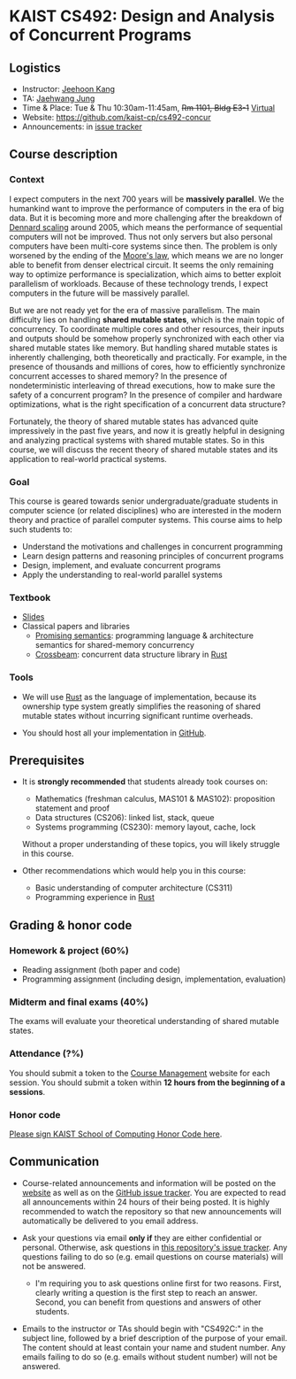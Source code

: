 # KAIST CS492: Design and Analysis of Concurrent Programs

## Logistics

- Instructor: [Jeehoon Kang](https://cp.kaist.ac.kr/jeehoon.kang)
- TA: [Jaehwang Jung](https://cp.kaist.ac.kr/jaehwang.jung)
- Time & Place: Tue & Thu 10:30am-11:45am, ~~Rm 1101, Bldg E3-1~~ [Virtual](https://meet.google.com/zqd-qmgd-sga)
- Website: https://github.com/kaist-cp/cs492-concur
- Announcements: in [issue
  tracker](https://github.com/kaist-cp/cs492-concur/issues?q=is%3Aissue+is%3Aopen+label%3Aannouncement)



## Course description

### Context

I expect computers in the next 700 years will be **massively parallel**. We the humankind want to
improve the performance of computers in the era of big data. But it is becoming more and more
challenging after the breakdown of [Dennard scaling](https://en.wikipedia.org/wiki/Dennard_scaling)
around 2005, which means the performance of sequential computers will not be improved. Thus not only
servers but also personal computers have been multi-core systems since then. The problem is only
worsened by the ending of the [Moore's law](https://en.wikipedia.org/wiki/Moore%27s_law), which
means we are no longer able to benefit from denser electrical circuit. It seems the only remaining
way to optimize performance is specialization, which aims to better exploit parallelism of
workloads. Because of these technology trends, I expect computers in the future will be massively
parallel.

But we are not ready yet for the era of massive parallelism. The main difficulty lies on handling
**shared mutable states**, which is the main topic of concurrency. To coordinate multiple cores and
other resources, their inputs and outputs should be somehow properly synchronized with each other
via shared mutable states like memory. But handling shared mutable states is inherently challenging,
both theoretically and practically. For example, in the presence of thousands and millions of cores,
how to efficiently synchronize concurrent accesses to shared memory? In the presence of
nondeterministic interleaving of thread executions, how to make sure the safety of a concurrent
program? In the presence of compiler and hardware optimizations, what is the right specification of
a concurrent data structure?

Fortunately, the theory of shared mutable states has advanced quite impressively in the past five
years, and now it is greatly helpful in designing and analyzing practical systems with shared
mutable states. So in this course, we will discuss the recent theory of shared mutable states and
its application to real-world practical systems.


### Goal

This course is geared towards senior undergraduate/graduate students in computer science (or related
disciplines) who are interested in the modern theory and practice of parallel computer systems.
This course aims to help such students to:

- Understand the motivations and challenges in concurrent programming
- Learn design patterns and reasoning principles of concurrent programs
- Design, implement, and evaluate concurrent programs
- Apply the understanding to real-world parallel systems


### Textbook

- [Slides](https://docs.google.com/presentation/d/1NMg08N1LUNDPuMxNZ-UMbdH13p8LXgMM3esbWRMowhU/edit?usp=sharing)
- Classical papers and libraries
    + [Promising semantics](https://sf.snu.ac.kr/promise-concurrency/): programming language &
      architecture semantics for shared-memory concurrency
    + [Crossbeam](https://github.com/crossbeam-rs/crossbeam): concurrent data structure library in
      [Rust](https://www.rust-lang.org/)


### Tools

- We will use [Rust](https://www.rust-lang.org/) as the language of implementation, because its
  ownership type system greatly simplifies the reasoning of shared mutable states without incurring
  significant runtime overheads.

- You should host all your implementation in [GitHub](https://github.com).


## Prerequisites

- It is **strongly recommended** that students already took courses on:

    + Mathematics (freshman calculus, MAS101 & MAS102): proposition statement and proof
    + Data structures (CS206): linked list, stack, queue
    + Systems programming (CS230): memory layout, cache, lock

  Without a proper understanding of these topics, you will likely struggle in this course.

- Other recommendations which would help you in this course:

    + Basic understanding of computer architecture (CS311)
    + Programming experience in [Rust](https://www.rust-lang.org/)



## Grading & honor code

### Homework & project (60%)

- Reading assignment (both paper and code)
- Programming assignment (including design, implementation, evaluation)

### Midterm and final exams (40%)

The exams will evaluate your theoretical understanding of shared mutable states.

### Attendance (?%)

You should submit a token to the [Course Management](https://gg.kaist.ac.kr/course/6) website for
each session.  You should submit a token within **12 hours from the beginning of a sessions**.

### Honor code

[Please sign KAIST School of Computing Honor Code here](https://gg.kaist.ac.kr/quiz/17/).



## Communication

- Course-related announcements and information will be posted on the
  [website](https://github.com/kaist-cp/cs492-concur) as well as on the [GitHub issue
  tracker](https://github.com/kaist-cp/cs492-concur/issues).  You are expected to read all
  announcements within 24 hours of their being posted.  It is highly recommended to watch the
  repository so that new announcements will automatically be delivered to you email address.

- Ask your questions via email **only if** they are either confidential or personal.  Otherwise, ask
   questions in [this repository's issue tracker](https://github.com/kaist-cp/cs492-concur/issues).
   Any questions failing to do so (e.g. email questions on course materials) will not be answered.

    + I'm requiring you to ask questions online first for two reasons. First, clearly writing a
      question is the first step to reach an answer. Second, you can benefit from questions and
      answers of other students.

- Emails to the instructor or TAs should begin with "CS492C:" in the subject line, followed by a
  brief description of the purpose of your email.  The content should at least contain your name and
  student number.  Any emails failing to do so (e.g. emails without student number) will not be
  answered.
